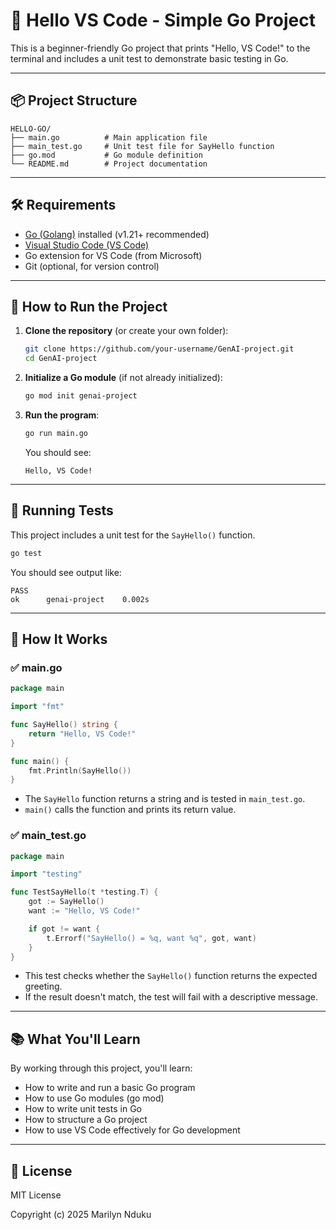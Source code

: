 # 👋 Hello VS Code - Simple Go Project

This is a beginner-friendly Go project that prints "Hello, VS Code!" to the terminal and includes a unit test to demonstrate basic testing in Go.

---

## 📦 Project Structure

```
HELLO-GO/
├── main.go          # Main application file
├── main_test.go     # Unit test file for SayHello function
├── go.mod           # Go module definition
└── README.md        # Project documentation
```

---

## 🛠️ Requirements

- [Go (Golang)](https://go.dev/doc/install) installed (v1.21+ recommended)
- [Visual Studio Code (VS Code)](https://code.visualstudio.com/)
- Go extension for VS Code (from Microsoft)
- Git (optional, for version control)

---

## 🚀 How to Run the Project

1. **Clone the repository** (or create your own folder):

   ```bash
   git clone https://github.com/your-username/GenAI-project.git
   cd GenAI-project
   ```

2. **Initialize a Go module** (if not already initialized):

   ```bash
   go mod init genai-project
   ```

3. **Run the program**:

   ```bash
   go run main.go
   ```

   You should see:

   ```
   Hello, VS Code!
   ```

---

## 🧪 Running Tests

This project includes a unit test for the `SayHello()` function.

```bash
go test
```

You should see output like:

```
PASS
ok      genai-project    0.002s
```

---

## 🧠 How It Works

### ✅ main.go

```go
package main

import "fmt"

func SayHello() string {
    return "Hello, VS Code!"
}

func main() {
    fmt.Println(SayHello())
}
```

- The `SayHello` function returns a string and is tested in `main_test.go`.
- `main()` calls the function and prints its return value.

### ✅ main_test.go

```go
package main

import "testing"

func TestSayHello(t *testing.T) {
    got := SayHello()
    want := "Hello, VS Code!"

    if got != want {
        t.Errorf("SayHello() = %q, want %q", got, want)
    }
}
```

- This test checks whether the `SayHello()` function returns the expected greeting.
- If the result doesn't match, the test will fail with a descriptive message.

---

## 📚 What You'll Learn

By working through this project, you'll learn:
- How to write and run a basic Go program
- How to use Go modules (go mod)
- How to write unit tests in Go
- How to structure a Go project
- How to use VS Code effectively for Go development

---

## 📄 License

MIT License

Copyright (c) 2025 Marilyn Nduku